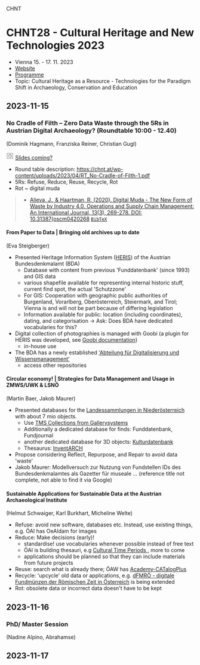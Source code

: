 CHNT


# CHNT28 - Cultural Heritage and New Technologies 2023

* Vienna 15. - 17. 11. 2023
* [Website](https://chnt.at/)
* [Programme](https://chnt.at/programme)
* Topic: Cultural Heritage as a Resource - Technologies for the Paradigm Shift in Archaeology, Conservation and Education

## 2023-11-15

### No Cradle of Filth – Zero Data Waste through the 5Rs in Austrian Digital Archaeology? (Roundtable 10:00 - 12.40)
(Dominik Hagmann, Franziska Reiner, Christian Gugl)

![Slides][slides-icon] [Slides coming?](TODO)

* Round table description: https://chnt.at/wp-content/uploads/2023/04/RT_No-Cradle-of-Filth-1.pdf
* 5Rs: Refuse, Reduce, Reuse, Recycle, Rot
* Rot ~ digital muda
> * [Alieva, J., & Haartman, R. (2020). Digital Muda - The New Form of Waste by Industry 4.0. Operations and Supply Chain Management: An International Journal, 13(3), 269-278. DOI: 10.31387(oscm0420268](http://doi.org/10.31387/oscm0420268) [`BibTeX`](https://github.com/bellerophons-pegasus/academic-notes/blob/5847c0fa3243aa0b4593c5195777f814721e6b12/literature.bib#L219C1-L228C2)


#### From Paper to Data | Bringing old archives up to date
(Eva Steigberger)

* Presented Heritage Information System ([HERIS](https://www.bda.gv.at/service/heris.html)) of the Austrian Bundesdenkmalamt (BDA)
  * Database with content from previous 'Funddatenbank' (since 1993) and GIS data
  * various shapefile available for representing internal historic stuff, current find spot, the actual 'Schutzzone'
  * For GIS: Cooperation with geographic public authorities of Burgenland, Vorarlberg, Oberösterreich, Steiermark, and Tirol; Vienna is and will not be part because of differing legislation
  * Information available for public: location (including coordinates), dating, and categorisation -> Ask: Does BDA have dedicated vocabularies for this? 
* Digital collection of photographies is managed with Goobi (a plugin for HERIS was developed, see [Goobi documentation](https://docs.goobi.io/goobi-workflow-plugins-de/step/intranda_step_herisimport))
  * in-house use
* The BDA has a newly established ['Abteilung für Digitalisierung und Wissensmanagement'](https://www.bda.gv.at/ueber-uns/organisation0/verwaltungsbereich/digitalisierung.html)
  * access other repositories

#### Circular economy! | Strategies for Data Management and Usage in ZMWS/UWK & LSNÖ
(Martin Baer, Jakob Maurer)

* Presented databases for the [Landessammlungen in Niederösterreich](https://www.landessammlungen-noe.at/de/home.html) with about 7 mio objects.
  * Use [TMS Collections from Gallerysystems](https://www.gallerysystems.com/solutions/collections-management/)
  * Additionally a dedicated database for finds: Funddatenbank, Fundjournal
  * another dedicated database for 3D objects: [Kulturdatenbank](https://kulturdatenbank.at/)
  * Thesaurus: [InventARCH](https://doi.org/10.48341/tqyf-fx25)
* Propose considering Reflect, Repurpose, and Repair to avoid data 'waste'
* Jakob Maurer: Modellversuch zur Nutzung von Fundstellen IDs des Bundesdenkmalamtes als Gazetter für museale ... (reference title not complete, not able to find it via Google)

 #### Sustainable Applications for Sustainable Data at the Austrian Archaeological Institute
 (Helmut Schwaiger, Karl Burkhart, Micheline Welte)

 * Refuse: avoid new software, databases etc. Instead, use existing things, e.g. ÖAI has OeAIdam for images
 * Reduce: Make decisions (early)!
   * standardise! use vocabularies whenever possible instead of free text
   * ÖAI is building thesauri, e.g [Cultural Time Periods ](https://vocabs.acdh.oeaw.ac.at/oeai-cp/en/), more to come
   * applications should be planned so that they can include materials from future projects
 * Reuse: search what is already there; ÖAW has [Academy-CATalogPlus](https://www.oeaw.ac.at/resources/)
 * Recycle: 'upcycle' old data or applications, e.g. [dFMRÖ - digitale Fundmünzen der Römischen Zeit in Österreich](https://www.oeaw.ac.at/oeai/forschung/altertumswissenschaften/numismatik/dfmroe) is being extended
 * Rot: obsolete data or incorrect data doesn't have to be kept 

## 2023-11-16

### PhD/ Master Session
(Nadine Alpino, Abrahamse)


## 2023-11-17

### 


<!-- for including icons -->
<!-- https://github.com/carlsednaoui/gitsocial -->
[twitter-icon]: http://i.imgur.com/wWzX9uB.png (on Twitter)
[github-icon]: http://i.imgur.com/9I6NRUm.png (on GitHub)
<!-- own icons -->
[slides-icon]: https://raw.githubusercontent.com/bellerophons-pegasus/academic-notes/master/icons/slide-icon.png
